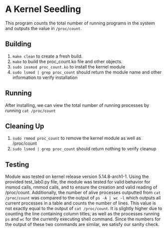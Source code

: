 # A Kernel Seedling

This program counts the total number of running programs in the system and outputs the value in `/proc/count`.

## Building

1. `make clean` to create a fresh build.
2. `make` to build the proc_count.ko file and other objects.
3. `sudo insmod proc_count.ko` to install the kernel module
4. `sudo lsmod | grep proc_count` should return the module name and other information to verify installation

## Running

After installing, we can view the total number of running processes by running `cat /proc/count`

## Cleaning Up

1. `sudo rmmod proc_count` to remove the kernel module as well as /proc/count
2. `sudo lsmod | grep proc_count` should return nothing to verify cleanup

## Testing

Module was tested on kernel release version 5.14.8-arch1-1. Using the provided test_lab0.py file, the module was tested for valid behavior for insmod calls, rmmod calls, and to ensure the creation and valid reading of /proc/count. Additionally, the number of alive processes outputted from `cat /proc/count` was compared to the output of `ps -A | wc -l` which outputs all current processes in a table and counts the number of lines. This value is not exactly equal to the output of `cat /proc/count`. It is slightly higher due to counting the line containing column titles, as well as the processes running `ps` and `wc` for the currently executing shell command. Since the numbers for the output of these two commands are similar, we satisfy our sanity check.